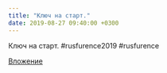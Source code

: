 ```yaml
---
title: "Ключ на старт."
date: 2019-08-27 09:40:00 +0300
---
```


Ключ на старт.
#rusfurence2019
#rusfurence

[Вложение](https://vk.com/photo41076938_457245449)
